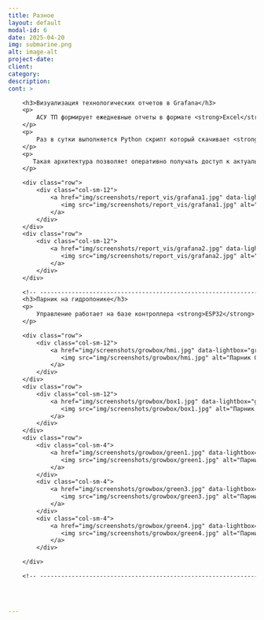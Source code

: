```yaml
---
title: Разное
layout: default
modal-id: 6
date: 2025-04-20
img: submarine.png
alt: image-alt
project-date: 
client: 
category: 
description: 
cont: >

    <h3>Визуализация технологических отчетов в Grafana</h3>
    <p>
        АСУ ТП формирует ежедневные отчеты в формате <strong>Excel</strong>. Для их наглядного отображения реализована визуализация в системе <strong>Grafana</strong>.
    </p>
    <p>
        Раз в сутки выполняется Python скрипт который скачивает <strong>xlsx</strong>-файлы с FTP-сервера, извлекает из них информацию и сохраняет в в базе <strong>InfluxDB</strong>. Откуда данные визуализируется в <strong>Grafana</strong>. 
    </p>
    <p>
       Такая архитектура позволяет оперативно получать доступ к актуальным данным и анализировать их в удобной визуальной форме.
    </p>

    <div class="row">
        <div class="col-sm-12">
            <a href="img/screenshots/report_vis/grafana1.jpg" data-lightbox="grafana" data-title="Grafana Визуализация отчёта отделения измельчения">
               <img src="img/screenshots/report_vis/grafana1.jpg" alt="Grafana Визуализация отчёта отделения измельчения" class="img-responsive">
            </a>
        </div>
    </div>
    <div class="row">
        <div class="col-sm-12">
            <a href="img/screenshots/report_vis/grafana2.jpg" data-lightbox="grafana" data-title="Grafana Визуализация отчёта реагентного отделения">
               <img src="img/screenshots/report_vis/grafana2.jpg" alt="Grafana Визуализация отчёта реагентного отделения" class="img-responsive">
            </a>
        </div>
    </div>

    <!-- ----------------------------------------------------------------------------- -->
    <h3>Парник на гидропонике</h3>
    <p>
        Управление работает на базе контроллера <strong>ESP32</strong> с прошивкой <strong>Tasmota</strong> и визуализацией в <strong>Grafana</strong>. Климат поддерживается вентилятором по влажности и температуре, полив и освещение включается по расписанию.
    </p>

    <div class="row">
        <div class="col-sm-12">
            <a href="img/screenshots/growbox/hmi.jpg" data-lightbox="growbox" data-title="Парник Grafana">
               <img src="img/screenshots/growbox/hmi.jpg" alt="Парник Grafana" class="img-responsive">
            </a>
        </div>
    </div>
    <div class="row">
        <div class="col-sm-12">
            <a href="img/screenshots/growbox/box1.jpg" data-lightbox="growbox" data-title="Парник Щит управления">
               <img src="img/screenshots/growbox/box1.jpg" alt="Парник Щит управления" class="img-responsive">
            </a>
        </div>
    </div>
    <div class="row">
        <div class="col-sm-4">
            <a href="img/screenshots/growbox/green1.jpg" data-lightbox="growbox" data-title="Парник Щит управления">
               <img src="img/screenshots/growbox/green1.jpg" alt="Парник Щит управления" class="img-responsive">
            </a>
        </div>
        <div class="col-sm-4">
            <a href="img/screenshots/growbox/green3.jpg" data-lightbox="growbox" data-title="Парник Зелень">
               <img src="img/screenshots/growbox/green3.jpg" alt="Парник Зелень" class="img-responsive">
            </a>
        </div>
        <div class="col-sm-4">
            <a href="img/screenshots/growbox/green4.jpg" data-lightbox="growbox" data-title="Парник Зелень">
               <img src="img/screenshots/growbox/green4.jpg" alt="Парник Зелень" class="img-responsive">
            </a>
        </div>

    </div>

    <!-- ----------------------------------------------------------------------------- -->
    



---
```


